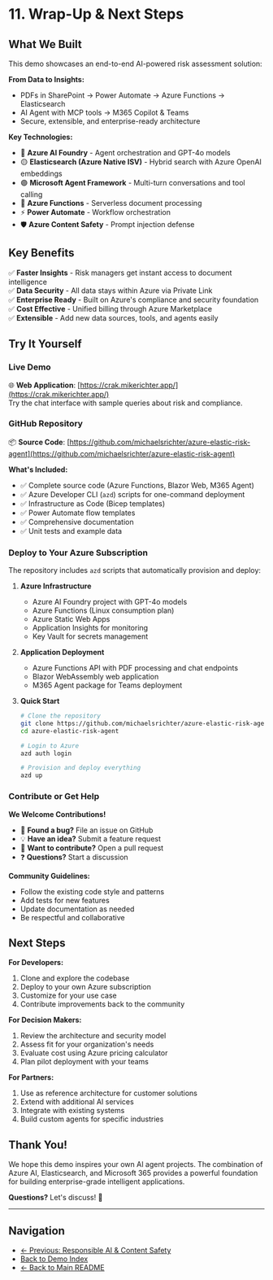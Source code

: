 # 11. Wrap-Up & Next Steps

## What We Built

This demo showcases an end-to-end AI-powered risk assessment solution:

**From Data to Insights:**
- PDFs in SharePoint → Power Automate → Azure Functions → Elasticsearch
- AI Agent with MCP tools → M365 Copilot & Teams
- Secure, extensible, and enterprise-ready architecture

**Key Technologies:**
- 🔵 **Azure AI Foundry** - Agent orchestration and GPT-4o models
- 🟡 **Elasticsearch (Azure Native ISV)** - Hybrid search with Azure OpenAI embeddings
- 🟣 **Microsoft Agent Framework** - Multi-turn conversations and tool calling
- 🔧 **Azure Functions** - Serverless document processing
- ⚡ **Power Automate** - Workflow orchestration
- 🛡️ **Azure Content Safety** - Prompt injection defense

## Key Benefits

✅ **Faster Insights** - Risk managers get instant access to document intelligence  
✅ **Data Security** - All data stays within Azure via Private Link  
✅ **Enterprise Ready** - Built on Azure's compliance and security foundation  
✅ **Cost Effective** - Unified billing through Azure Marketplace  
✅ **Extensible** - Add new data sources, tools, and agents easily

## Try It Yourself

### Live Demo
🌐 **Web Application**: [https://crak.mikerichter.app/](https://crak.mikerichter.app/)  
Try the chat interface with sample queries about risk and compliance.

### GitHub Repository
📦 **Source Code**: [https://github.com/michaelsrichter/azure-elastic-risk-agent](https://github.com/michaelsrichter/azure-elastic-risk-agent)

**What's Included:**
- ✅ Complete source code (Azure Functions, Blazor Web, M365 Agent)
- ✅ Azure Developer CLI (`azd`) scripts for one-command deployment
- ✅ Infrastructure as Code (Bicep templates)
- ✅ Power Automate flow templates
- ✅ Comprehensive documentation
- ✅ Unit tests and example data

### Deploy to Your Azure Subscription

The repository includes `azd` scripts that automatically provision and deploy:

1. **Azure Infrastructure**
   - Azure AI Foundry project with GPT-4o models
   - Azure Functions (Linux consumption plan)
   - Azure Static Web Apps
   - Application Insights for monitoring
   - Key Vault for secrets management

2. **Application Deployment**
   - Azure Functions API with PDF processing and chat endpoints
   - Blazor WebAssembly web application
   - M365 Agent package for Teams deployment

3. **Quick Start**
   ```bash
   # Clone the repository
   git clone https://github.com/michaelsrichter/azure-elastic-risk-agent.git
   cd azure-elastic-risk-agent
   
   # Login to Azure
   azd auth login
   
   # Provision and deploy everything
   azd up
   ```

### Contribute or Get Help

**We Welcome Contributions!**
- 🐛 **Found a bug?** File an issue on GitHub
- 💡 **Have an idea?** Submit a feature request
- 🔧 **Want to contribute?** Open a pull request
- ❓ **Questions?** Start a discussion

**Community Guidelines:**
- Follow the existing code style and patterns
- Add tests for new features
- Update documentation as needed
- Be respectful and collaborative

## Next Steps

**For Developers:**
1. Clone and explore the codebase
2. Deploy to your own Azure subscription
3. Customize for your use case
4. Contribute improvements back to the community

**For Decision Makers:**
1. Review the architecture and security model
2. Assess fit for your organization's needs
3. Evaluate cost using Azure pricing calculator
4. Plan pilot deployment with your teams

**For Partners:**
1. Use as reference architecture for customer solutions
2. Extend with additional AI services
3. Integrate with existing systems
4. Build custom agents for specific industries

## Thank You!

We hope this demo inspires your own AI agent projects. The combination of Azure AI, Elasticsearch, and Microsoft 365 provides a powerful foundation for building enterprise-grade intelligent applications.

**Questions?** Let's discuss! 💬

---

## Navigation

- [← Previous: Responsible AI & Content Safety](./10-responsible-ai.md)
- [Back to Demo Index](./README.md)
- [← Back to Main README](../README.md)
